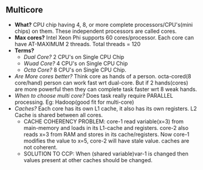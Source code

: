 ## Multicore
- **What?** CPU chip having 4, 8, or more complete processors/CPU's(mini chips) on them. These independent processors are called cores.
- **Max cores?** Intel Xeon Phi supports 60 cores/processor. Each core can have AT-MAXIMUM 2 threads. Total threads = 120
- **Terms?** 
  - *Dual Core?* 2 CPU's on  Single CPU Chip
  - *Wuad Core?* 4 CPU's on Single CPU Chip
  - *Octa Core?* 8 CPU's on Single CPU Chip.
- *Are More cores better?* Think core as hands of a person. octa-cored(8 core/hand) person can work fast wrt dual-core. But if 2 hands(cores) are more powerful then they can complete task faster wrt 8 weak hands.
- *When to choose multi core?* Does task really require PARALLEL processing. Eg: Hadoop(good fit for multi-core)
- *Caches?* Each core has its own L1 cache, it also has its own registers. L2 Cache is shared between all cores.
  - CACHE COHERENCY PROBLEM: core-1 read variable(x=3) from main-memory and loads in its L1-cache and registers. core-2 also reads x=3 from RAM and stores in its cache/registers. Now core-1 modifies the value to x=5, core-2 will have stale value. caches are not coherent.
  - SOLUTION TO CCP: When (shared variable)var-1 is changed then values present at other caches should be changed. 
